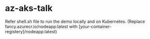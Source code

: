 # az-aks-talk


Refer shell.sh file to run the demo locally and on Kubernetes. (Replace fancy.azurecr.io/nodeapp:latest with [your-container-registery]/nodeapp:latest)
